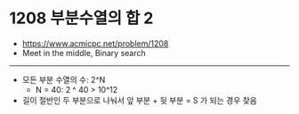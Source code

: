 # 1208 부분수열의 합 2

- https://www.acmicpc.net/problem/1208
- Meet in the middle, Binary search
---
- 모든 부분 수열의 수: 2^N
    - N = 40: 2 ^ 40 > 10^12
- 길이 절반인 두 부분으로 나눠서 앞 부분 + 뒷 부분 = S 가 되는 경우 찾음
